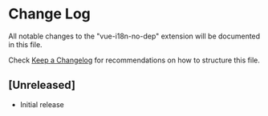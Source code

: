 # Change Log

All notable changes to the "vue-i18n-no-dep" extension will be documented in this file.

Check [Keep a Changelog](http://keepachangelog.com/) for recommendations on how to structure this file.

## [Unreleased]

- Initial release

